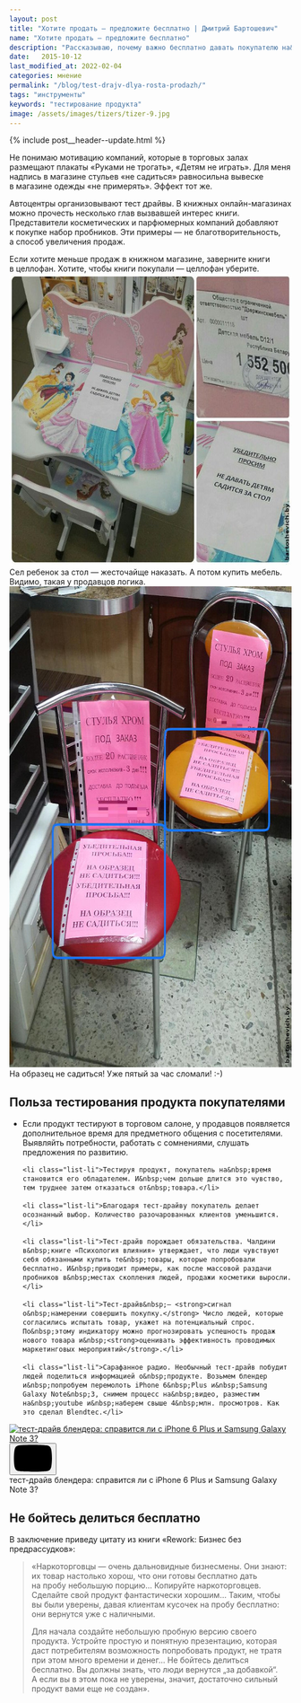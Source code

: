 ```yaml
---
layout: post
title: "Хотите продать — предложите бесплатно | Дмитрий Бартошевич"
name: "Хотите продать — предложите бесплатно"
description: "Рассказываю, почему важно бесплатно давать покупателю на&nbsp;пробу свой продукт или услугу"
date:   2015-10-12
last_modified_at: 2022-02-04
categories: мнение
permalink: "/blog/test-drajv-dlya-rosta-prodazh/"
tags: "инструменты"
keywords: "тестирование продукта"
image: /assets/images/tizers/tizer-9.jpg
---
```



{% include post__header--update.html %}

<p>Не&nbsp;понимаю мотивацию компаний, которые в&nbsp;торговых залах размещают плакаты «Руками не&nbsp;трогать», «Детям не&nbsp;играть». Для меня надпись в&nbsp;магазине стульев «не&nbsp;садиться» равносильна вывеске в&nbsp;магазине одежды «не&nbsp;примерять». Эффект тот&nbsp;же. </p>
<p>Автоцентры организовывают тест драйвы. В&nbsp;книжных онлайн-магазинах можно прочесть несколько глав вызвавшей интерес книги. Представители косметических и&nbsp;парфюмерных компаний добавляют к&nbsp;покупке набор пробников. Эти примеры&nbsp;— не&nbsp;благотворительность, а&nbsp;способ увеличения продаж. </p>

<div class="post__note h2">Если хотите меньше продаж в&nbsp;книжном магазине, заверните книги в&nbsp;целлофан. Хотите, чтобы книги покупали&nbsp;— целлофан уберите.</div>

<div class="figure" itemprop="image" itemscope itemtype="http://schema.org/ImageObject">	
		<link itemprop="url" href="/assets/images/blog/test-drajv-dlya-rosta-prodazh/test2.jpg" />	
   <picture>
    <source srcset="/assets/images/blog/test-drajv-dlya-rosta-prodazh/test2.avif" type="image/avif">
        <source srcset="/assets/images/blog/test-drajv-dlya-rosta-prodazh/test2.webp" type="image/webp">
        <img loading="lazy" decoding="async" class="image"  src="/assets/images/blog/test-drajv-dlya-rosta-prodazh/test2.jpg" alt="детский стол с предупреждением беречь от детей" width="695" height="521"  itemprop="contentUrl" />
	</picture>
<div class="figcaption">
Сел ребенок за&nbsp;стол&nbsp;&mdash; жесточайще наказать. А&nbsp;потом купить мебель. Видимо, такая у&nbsp;продавцов логика.
</div>
</div>

<div class="figure" itemprop="image" itemscope itemtype="http://schema.org/ImageObject">	
		<link itemprop="url" href="/assets/images/blog/test-drajv-dlya-rosta-prodazh/test3.jpg" />
<picture>
    <source srcset="/assets/images/blog/test-drajv-dlya-rosta-prodazh/test3.webp" type="image/webp">
    <img loading="lazy" class="img-responsive" src="/assets/images/blog/test-drajv-dlya-rosta-prodazh/test3.jpg" alt="стул с предупреждением не садиться" width="695" height="857"  itemprop="contentUrl"/>
    </picture>
<div class="figcaption">
На&nbsp;образец не&nbsp;садиться! Уже пятый за&nbsp;час сломали! :-) 
</div>	
</div>


<section class="full-bleed row-gap--m max-width-text" >
<h2 class="block__space--top-h2 h1 bold ">Польза тестирования продукта покупателями</h2>
<ul class="additice-spacing">
	<li class="list-li">Если продукт тестируют в&nbsp;торговом салоне, у&nbsp;продавцов появляется дополнительное время для предметного общения с&nbsp;посетителями. Выявляйть потребности, работать с&nbsp;сомнениями, слушать предложения по&nbsp;развитию.</li>

	<li class="list-li">Тестируя продукт, покупатель на&nbsp;время становится его обладателем. И&nbsp;чем дольше длится это чувство, тем труднее затем отказаться от&nbsp;товара.</li>

	<li class="list-li">Благодаря тест-драйву покупатель делает осознанный выбор. Количество разочарованных клиентов уменьшится.</li>

	<li class="list-li">Тест-драйв порождает обязательства. Чалдини в&nbsp;книге «Психология влияния» утверждает, что люди чувствуют себя обязанными купить те&nbsp;товары, которые попробовали бесплатно. И&nbsp;приводит примеры, как после массовой раздачи пробников в&nbsp;местах скопления людей, продажи косметики выросли.</li>

	<li class="list-li">Тест-драйв&nbsp;— <strong>сигнал о&nbsp;намерении совершить покупку.</strong> Число людей, которые согласились испытать товар, укажет на потенциальный спрос. По&nbsp;этому индикатору можно прогнозировать успешность продаж нового товара и&nbsp;<strong>оценивать эффективность проводимых маркетинговых мероприятий</strong>.</li>

	<li class="list-li">Сарафанное радио. Необычный тест-драйв побудит людей поделиться информацией о&nbsp;продукте. Возьмем блендер и&nbsp;попробуем перемолоть iPhone 6&nbsp;Plus и&nbsp;Samsung Galaxy Note&nbsp;3, снимем процесс на&nbsp;видео, разместим на&nbsp;youtube и&nbsp;наберем свыше 4&nbsp;млн. просмотров. Как это сделал Blendtec.</li>
</ul>


<div class="figure">
 <div class="video ">
        <a class="video__link " href="https://youtu.be/lBUJcD6Ws6s" target="_blank" rel="noopener nofollow noreferrer">
                <img loading="lazy" class="video__media " src="https://i.ytimg.com/vi/lBUJcD6Ws6s/maxresdefault.jpg" alt="тест-драйв блендера: справится ли с iPhone 6&nbsp;Plus и&nbsp;Samsung Galaxy Note&nbsp;3?"  width="1280" height="720" />
        </a>
      <button class="video__button" aria-label="Запустить видео">
            <svg width="68" height="48" viewBox="0 0 68 48"><path class="video__button-shape" d="M66.52,7.74c-0.78-2.93-2.49-5.41-5.42-6.19C55.79,.13,34,0,34,0S12.21,.13,6.9,1.55 C3.97,2.33,2.27,4.81,1.48,7.74C0.06,13.05,0,24,0,24s0.06,10.95,1.48,16.26c0.78,2.93,2.49,5.41,5.42,6.19 C12.21,47.87,34,48,34,48s21.79-0.13,27.1-1.55c2.93-0.78,4.64-3.26,5.42-6.19C67.94,34.95,68,24,68,24S67.94,13.05,66.52,7.74z"></path><path class="video__button-icon" d="M 45,24 27,14 27,34"></path></svg>
        </button>
</div>
<div class="figcaption">
тест-драйв блендера: справится ли с iPhone 6&nbsp;Plus и&nbsp;Samsung Galaxy Note&nbsp;3?
</div>
</div>
</section>



<section class="full-bleed row-gap--m max-width-text" >
<h2 class="block__space--top-h2 h1 bold ">Не&nbsp;бойтесь делиться бесплатно</h2>
<p class="mb-m">В&nbsp;заключение приведу цитату из&nbsp;книги «Rework: Бизнес без предрассудков»: </p>


<blockquote class="italic row-gap--m">
<p>«Наркоторговцы&nbsp;— очень дальновидные бизнесмены. Они знают: их&nbsp;товар настолько хорош, что они готовы бесплатно дать на&nbsp;пробу небольшую порцию... Копируйте наркоторговцев. Сделайте свой продукт фантастически хорошим... Таким, чтобы вы&nbsp;были уверены, давая клиентам кусочек на&nbsp;пробу бесплатно: они вернутся уже с&nbsp;наличными.</p>
<p>Для начала создайте небольшую пробную версию своего продукта. Устройте простую и&nbsp;понятную презентацию, которая даст потребителям возможность попробовать продукт, не&nbsp;тратя при этом много времени и&nbsp;денег... Не&nbsp;бойтесь делиться бесплатно. Вы&nbsp;должны знать, что люди вернутся „за&nbsp;добавкой“. А&nbsp;если вы&nbsp;в&nbsp;этом пока не&nbsp;уверены, значит, достаточно сильный продукт вами еще не&nbsp;создан».</p>
</blockquote>

</section>